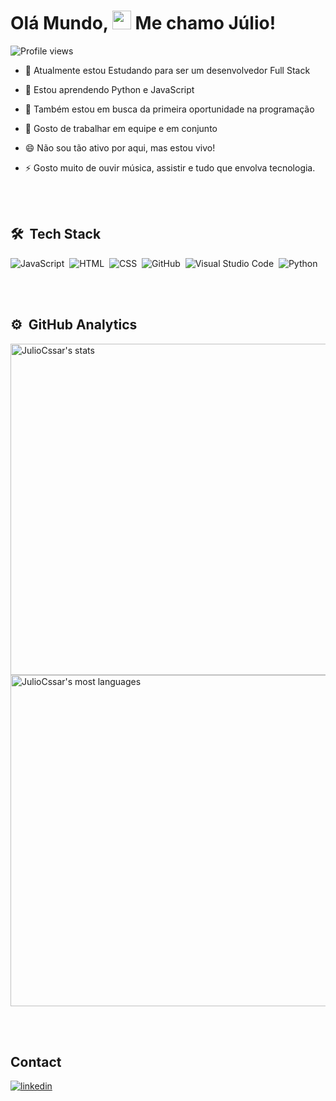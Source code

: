 <h1 align="left">Olá Mundo, <img src="https://raw.githubusercontent.com/kaueMarques/kaueMarques/master/hi.gif" height="30px"> Me chamo Júlio!</h1>
<p align="left"> <img src="https://komarev.com/ghpvc/?username=JulioCssar&color=yellow" alt="Profile views" /> </p>

- 🔭 Atualmente estou Estudando para ser um desenvolvedor Full Stack

- 🌱 Estou aprendendo Python e JavaScript 
 
- 👯 Também estou em busca da primeira oportunidade na programação
 
- 💬 Gosto de trabalhar em equipe e em conjunto
 
- 😄 Não sou tão ativo por aqui, mas estou vivo!
 
- ⚡ Gosto muito de ouvir música, assistir e tudo que envolva tecnologia.



<br><br>

## 🛠 &nbsp;Tech Stack

![JavaScript](https://img.shields.io/badge/-JavaScript-05122A?style=flat&logo=javascript)&nbsp;
![HTML](https://img.shields.io/badge/-HTML-05122A?style=flat&logo=HTML5)&nbsp;
![CSS](https://img.shields.io/badge/-CSS-05122A?style=flat&logo=CSS3&logoColor=1572B6)&nbsp;
![GitHub](https://img.shields.io/badge/-GitHub-05122A?style=flat&logo=github)&nbsp;
![Visual Studio Code](https://img.shields.io/badge/-Visual%20Studio%20Code-05122A?style=flat&logo=visual-studio-code&logoColor=007ACC)&nbsp;
![Python](https://img.shields.io/badge/-Python-05122A?style=flat&logo=Python)&nbsp;


<br><br>

## ⚙️ &nbsp;GitHub Analytics

<p align="left">
<img width="530em" src="https://github-readme-stats.vercel.app/api?username=JulioCssar&show_icons=true&theme=vision-friendly-dark" alt="JulioCssar's stats"/>
<img width="530em" src="https://github-readme-stats.vercel.app/api/top-langs/?username=JulioCssar&layout=compact&theme=vision-friendly-dark" alt="JulioCssar's most languages"/>
</p>

<br><br>

## Contact
<a href="https://www.linkedin.com/in/júlio-césar-dev/" target="_blank">
  <img align="center" src="https://img.shields.io/badge/-JulioCssar-05122A?style=flat&logo=linkedin" alt="linkedin"/>
</a>
</p>


